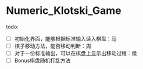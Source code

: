 # Numeric_Klotski_Game

todo:

- [ ] 初始化界面，能够根据标准输入读入棋盘：马
- [ ] 棋子移动方法，能否移动判断：周
- [ ] 对于一份标准输出，可以在棋盘上显示出移动过程：侯
- [ ] Bonus棋盘随机打乱方法
